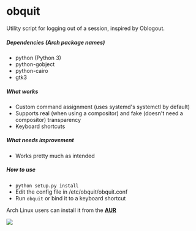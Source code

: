 # obquit
Utility script for logging out of a session, inspired by Oblogout.

##### Dependencies (Arch package names)
* python (Python 3)
* python-gobject
* python-cairo
* gtk3

##### What works
- Custom command assignment (uses systemd's systemctl by default)
- Supports real (when using a compositor) and fake (doesn't need a compositor) transparency
- Keyboard shortcuts

##### What needs improvement
- Works pretty much as intended

##### How to use
- `python setup.py install`
- Edit the config file in /etc/obquit/obquit.conf
- Run `obquit` or bind it to a keyboard shortcut

Arch Linux users can install it from the [**AUR**](https://aur4.archlinux.org/packages/obquit-git/)

![](http://s15.postimg.org/ifenvwm4b/image.png)
